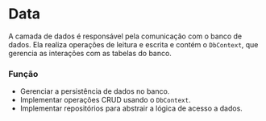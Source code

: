 # Data

A camada de dados é responsável pela comunicação com o banco de dados.
Ela realiza operações de leitura e escrita e contém o `DbContext`, que gerencia as interações com as tabelas do banco.

### Função
- Gerenciar a persistência de dados no banco.
- Implementar operações CRUD usando o `DbContext`.
- Implementar repositórios para abstrair a lógica de acesso a dados.

